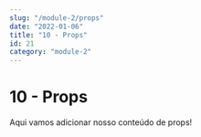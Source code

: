```yaml
---
slug: "/module-2/props"
date: "2022-01-06"
title: "10 - Props"
id: 21
category: "module-2"
---
```


# 10 - Props

Aqui vamos adicionar nosso conteúdo de props!